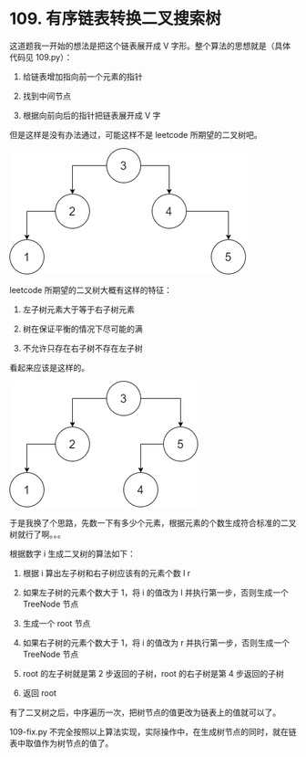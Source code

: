 # 109. 有序链表转换二叉搜索树
这道题我一开始的想法是把这个链表展开成 V 字形。整个算法的思想就是（具体代码见 109.py）：

1. 给链表增加指向前一个元素的指针

2. 找到中间节点

3. 根据向前向后的指针把链表展开成 V 字

但是这样是没有办法通过，可能这样不是 leetcode 所期望的二叉树吧。

![V](1.drawio.png)


leetcode 所期望的二叉树大概有这样的特征：

1. 左子树元素大于等于右子树元素

2. 树在保证平衡的情况下尽可能的满

3. 不允许只存在右子树不存在左子树

看起来应该是这样的。

![](2.drawio.png)

于是我换了个思路，先数一下有多少个元素，根据元素的个数生成符合标准的二叉树就行了啊。。。

根据数字 i 生成二叉树的算法如下：

1. 根据 i 算出左子树和右子树应该有的元素个数 l r

2. 如果左子树的元素个数大于 1，将 i 的值改为 l 并执行第一步，否则生成一个 TreeNode 节点

3. 生成一个 root 节点

4. 如果右子树的元素个数大于 1，将 i 的值改为 r 并执行第一步，否则生成一个 TreeNode 节点

5. root 的左子树就是第 2 步返回的子树，root 的右子树是第 4 步返回的子树

6. 返回 root

有了二叉树之后，中序遍历一次，把树节点的值更改为链表上的值就可以了。

109-fix.py 不完全按照以上算法实现，实际操作中，在生成树节点的同时，就在链表中取值作为树节点的值了。
